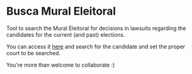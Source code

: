 # Busca Mural Eleitoral


Tool to search the Mural Eleitoral for decisions in lawsuits regarding the candidates for the current (and past) elections.

You can access it [here](https://buscamural.herokuapp.com/) and search for the candidate and set the proper court to be searched.

You're more than welcome to collaborate :)
